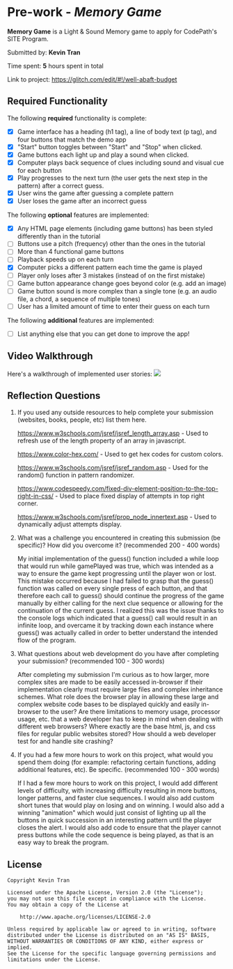 # Pre-work - *Memory Game*

**Memory Game** is a Light & Sound Memory game to apply for CodePath's SITE Program. 

Submitted by: **Kevin Tran**

Time spent: **5** hours spent in total

Link to project: https://glitch.com/edit/#!/well-abaft-budget

## Required Functionality

The following **required** functionality is complete:

* [X] Game interface has a heading (h1 tag), a line of body text (p tag), and four buttons that match the demo app
* [X] "Start" button toggles between "Start" and "Stop" when clicked. 
* [X] Game buttons each light up and play a sound when clicked. 
* [X] Computer plays back sequence of clues including sound and visual cue for each button
* [X] Play progresses to the next turn (the user gets the next step in the pattern) after a correct guess. 
* [X] User wins the game after guessing a complete pattern
* [X] User loses the game after an incorrect guess

The following **optional** features are implemented:

* [X] Any HTML page elements (including game buttons) has been styled differently than in the tutorial
* [ ] Buttons use a pitch (frequency) other than the ones in the tutorial
* [ ] More than 4 functional game buttons
* [ ] Playback speeds up on each turn
* [X] Computer picks a different pattern each time the game is played
* [ ] Player only loses after 3 mistakes (instead of on the first mistake)
* [ ] Game button appearance change goes beyond color (e.g. add an image)
* [ ] Game button sound is more complex than a single tone (e.g. an audio file, a chord, a sequence of multiple tones)
* [ ] User has a limited amount of time to enter their guess on each turn

The following **additional** features are implemented:

- [ ] List anything else that you can get done to improve the app!

## Video Walkthrough

Here's a walkthrough of implemented user stories:
![](http://g.recordit.co/47XWiYXEva.gif)


## Reflection Questions
1. If you used any outside resources to help complete your submission (websites, books, people, etc) list them here. 

      https://www.w3schools.com/jsref/jsref_length_array.asp - Used to refresh use of the length property of an array in javascript.
      
      https://www.color-hex.com/ - Used to get hex codes for custom colors.
      
      https://www.w3schools.com/jsref/jsref_random.asp - Used for the random() function in pattern randomizer.
      
      https://www.codespeedy.com/fixed-div-element-position-to-the-top-right-in-css/ - Used to place fixed display of attempts in top right corner.
      
      https://www.w3schools.com/jsref/prop_node_innertext.asp - Used to dynamically adjust attempts display.

2. What was a challenge you encountered in creating this submission (be specific)? How did you overcome it? (recommended 200 - 400 words) 


      My initial implementation of the guess() function included a while loop that would run while gamePlayed was true, which was intended as a way to ensure the game kept progressing until the player won or lost.
      This mistake occurred because I had failed to grasp that the guess() function was called on every single press of each button, and that therefore each call to guess() should continue the 
      progress of the game manually by either calling for the next clue sequence or allowing for the continuation of the current guess. I realized this was the issue thanks to the console logs
      which indicated that a guess() call would result in an infinite loop, and overcame it by tracking down each instance where guess() was actually called in order to better understand the intended flow of the program.

3. What questions about web development do you have after completing your submission? (recommended 100 - 300 words) 

      After completing my submission I'm curious as to how larger, more complex sites are made to be easily accessed in-browser if their implementation clearly must require large files and complex
      inheritance schemes. What role does the browser play in allowing these large and complex website code bases to be displayed quickly and easily in-browser to the user? Are there limitations
      to memory usage, processor usage, etc. that a web developer has to keep in mind when dealing with different web browsers? Where exactly are the base html, js, and css files for regular public websites
      stored? How should a web developer test for and handle site crashing?

4. If you had a few more hours to work on this project, what would you spend them doing (for example: refactoring certain functions, adding additional features, etc). Be specific. (recommended 100 - 300 words) 

      If I had a few more hours to work on this project, I would add different levels of difficulty, with increasing difficulty resulting in
      more buttons, longer patterns, and faster clue sequences. I would also add custom short tunes that would play on losing and on winning.
      I would also add a winning "animation" which would just consist of lighting up all the buttons in quick succession in an interesting pattern
      until the player closes the alert. I would also add code to ensure that the player cannot press buttons while the code sequence is being played, 
      as that is an easy way to break the program.



## License

    Copyright Kevin Tran

    Licensed under the Apache License, Version 2.0 (the "License");
    you may not use this file except in compliance with the License.
    You may obtain a copy of the License at

        http://www.apache.org/licenses/LICENSE-2.0

    Unless required by applicable law or agreed to in writing, software
    distributed under the License is distributed on an "AS IS" BASIS,
    WITHOUT WARRANTIES OR CONDITIONS OF ANY KIND, either express or implied.
    See the License for the specific language governing permissions and
    limitations under the License.